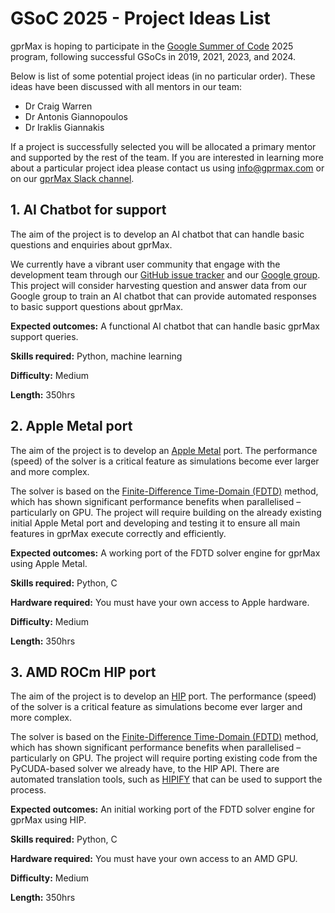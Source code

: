 # GSoC 2025 - Project Ideas List

gprMax is hoping to participate in the [Google Summer of Code](https://summerofcode.withgoogle.com) 2025 program, following successful GSoCs in 2019, 2021, 2023, and 2024. 

Below is list of some potential project ideas (in no particular order). These ideas have been discussed with all mentors in our team: 
- Dr Craig Warren
- Dr Antonis Giannopoulos
- Dr Iraklis Giannakis

If a project is successfully selected you will be allocated a primary mentor and supported by the rest of the team. If you are interested in learning more about a particular project idea please contact us using [info@gprmax.com](mailto:info@gprmax.com) or on our [gprMax Slack channel](https://gprmax-fdtd.slack.com). 


## 1. AI Chatbot for support

The aim of the project is to develop an AI chatbot that can handle basic questions and enquiries about gprMax.

We currently have a vibrant user community that engage with the development team through our [GitHub issue tracker](https://github.com/gprMax/gprMax/issues) and our [Google group](https://groups.google.com/g/gprmax). This project will consider harvesting question and answer data from our Google group to train an AI chatbot that can provide automated responses to basic support questions about gprMax.

**Expected outcomes:** A functional AI chatbot that can handle basic gprMax support queries.

**Skills required:** Python, machine learning

**Difficulty:** Medium

**Length:** 350hrs


## 2. Apple Metal port

The aim of the project is to develop an [Apple Metal](https://developer.apple.com/metal/) port. The performance (speed) of the solver is a critical feature as simulations become ever larger and more complex.

The solver is based on the [Finite-Difference Time-Domain (FDTD)](https://en.wikipedia.org/wiki/Finite-difference_time-domain_method) method, which has shown significant performance benefits when parallelised – particularly on GPU. The project will require building on the already existing initial Apple Metal port and developing and testing it to ensure all main features in gprMax execute correctly and efficiently.

**Expected outcomes:** A working port of the FDTD solver engine for gprMax using Apple Metal.

**Skills required:** Python, C

**Hardware required:** You must have your own access to Apple hardware.

**Difficulty:** Medium

**Length:** 350hrs


## 3. AMD ROCm HIP port

The aim of the project is to develop an [HIP](https://github.com/ROCm/HIP) port. The performance (speed) of the solver is a critical feature as simulations become ever larger and more complex.

The solver is based on the [Finite-Difference Time-Domain (FDTD)](https://en.wikipedia.org/wiki/Finite-difference_time-domain_method) method, which has shown significant performance benefits when parallelised – particularly on GPU. The project will require porting existing code from the PyCUDA-based solver we already have, to the HIP API. There are automated translation tools, such as [HIPIFY](https://github.com/ROCm/HIPIFY) that can be used to support the process.

**Expected outcomes:** An initial working port of the FDTD solver engine for gprMax using HIP.

**Skills required:** Python, C

**Hardware required:** You must have your own access to an AMD GPU.

**Difficulty:** Medium

**Length:** 350hrs
